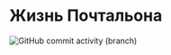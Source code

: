 # Жизнь Почтальона
![GitHub commit activity (branch)](https://img.shields.io/github/commit-activity/y/RitzyTeam/PostmanLife/main)
